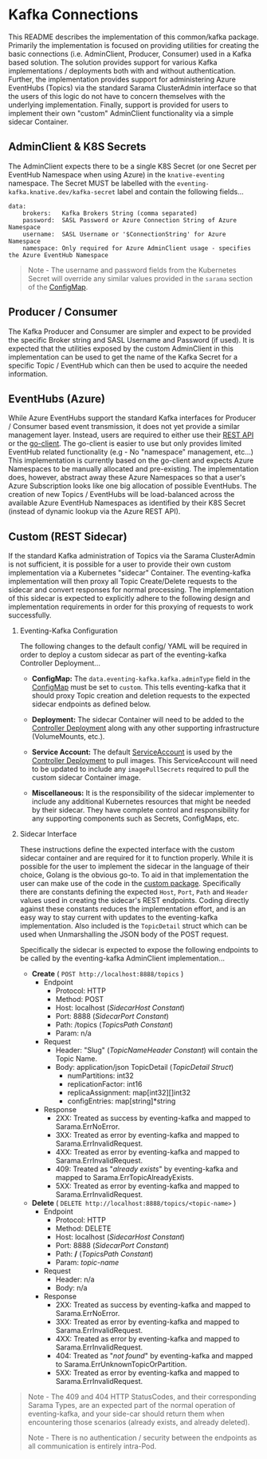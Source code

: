 # Kafka Connections

This README describes the implementation of this common/kafka package.  Primarily the implementation is focused on
providing utilities for creating the basic connections (i.e. AdminClient, Producer, Consumer) used in a Kafka based
solution.  The solution provides support for various Kafka implementations / deployments both with and without
authentication.  Further, the implementation provides support for administering Azure EventHubs (Topics) via the
standard Sarama ClusterAdmin interface so that the users of this logic do not have to concern themselves with the
underlying implementation.  Finally, support is provided for users to implement their own "custom" AdminClient
functionality via a simple sidecar Container.

## AdminClient & K8S Secrets

The AdminClient expects there to be a single K8S Secret (or one Secret per EventHub Namespace when using Azure) in
the `knative-eventing` namespace.  The Secret MUST be labelled with the `eventing-kafka.knative.dev/kafka-secret`
label and contain the following fields...

```
data:
    brokers:   Kafka Brokers String (comma separated)
    password:  SASL Password or Azure Connection String of Azure Namespace
    username:  SASL Username or '$ConnectionString' for Azure Namespace
    namespace: Only required for Azure AdminClient usage - specifies the Azure EventHub Namespace
```

> Note - The username and password fields from the Kubernetes Secret will override any similar values
> provided in the `sarama` section of the [ConfigMap](../../../config/200-eventing-kafka-configmap.yaml).

## Producer / Consumer

The Kafka Producer and Consumer are simpler and expect to be provided the specific Broker string and SASL Username
and Password (if used).  It is expected that the utilities exposed by the custom AdminClient in this implementation
can be used to get the name of the Kafka Secret for a specific Topic / EventHub which can then be used to acquire
the needed information.

## EventHubs (Azure)

While Azure EventHubs support the standard Kafka interfaces for Producer / Consumer based event transmission, it
does not yet provide a similar management layer.  Instead, users are required to either use their
[REST API](https://docs.microsoft.com/en-us/rest/api/eventhub/) or the
[go-client](https://github.com/Azure/azure-event-hubs-go/tree/master).  The go-client is easier to use but only
provides limited EventHub related functionality (e.g - No "namespace" management, etc...)  This implementation is
currently based on the go-client and expects Azure Namespaces to be manually allocated and pre-existing.  The
implementation does, however, abstract away these Azure Namespaces so that a user's Azure Subscription looks like
one big allocation of possible EventHubs.  The creation of new Topics / EventHubs will be load-balanced across
the available Azure EventHub Namespaces as identified by their K8S Secret (instead of dynamic lookup via the
Azure REST API).

## Custom (REST Sidecar)

If the standard Kafka administration of Topics via the Sarama ClusterAdmin is not sufficient, it is possible for
a user to provide their own custom implementation via a Kubernetes "sidecar" Container.  The eventing-kafka
implementation will then proxy all Topic Create/Delete requests to the sidecar and convert responses for normal
processing.  The implementation of this sidecar is expected to explicitly adhere to the following design and
implementation requirements in order for this proxying of requests to work successfully.

1. Eventing-Kafka Configuration

    The following changes to the default config/ YAML will be required in order to deploy a custom sidecar
    as part of the eventing-kafka Controller Deployment...

    - **ConfigMap:** The `data.eventing-kafka.kafka.adminType` field in the [ConfigMap](../../../config/200-eventing-kafka-configmap.yaml)
      must be set to `custom`.  This tells eventing-kafka that it should proxy Topic creation and deletion requests
      to the expected sidecar endpoints as defined below.

    - **Deployment:** The sidecar Container will need to be added to the [Controller Deployment](../../../config/400-deployment.yaml)
      along with any other supporting infrastructure (VolumeMounts, etc.).

    - **Service Account:** The default [ServiceAccount](../../../config/100-controller-serviceaccount.yaml) is used by
      the [Controller Deployment](../../../config/400-deployment.yaml) to pull images.  This ServiceAccount
      will need to be updated to include any `imagePullSecrets` required to pull the custom sidecar Container image.

    - **Miscellaneous:** It is the responsibility of the sidecar implementer to include any additional Kubernetes resources that
      might be needed by their sidecar.  They have complete control and responsibility for any supporting
      components such as Secrets, ConfigMaps, etc.

1. Sidecar Interface

    These instructions define the expected interface with the custom sidecar container and are required for it
    to function properly.  While it is possible for the user to implement the sidecar in the language of their
    choice, Golang is the obvious go-to.  To aid in that implementation the user can make use of the code in
    the [custom package](admin/custom).  Specifically there are constants defining the expected `Host`, `Port`,
    `Path` and `Header` values used in creating the sidecar's REST endpoints.  Coding directly against these
    constants reduces the implementation effort, and is an easy way to stay current with updates to the
    eventing-kafka implementation.   Also included is the `TopicDetail` struct which can be used when Unmarshalling
    the JSON body of the POST request.

    Specifically the sidecar is expected to expose the following endpoints to be called by the eventing-kafka
    AdminClient implementation...

    - **Create** ( `POST http://localhost:8888/topics` )
      - Endpoint
        - Protocol: HTTP
        - Method: POST
        - Host: localhost (*SidecarHost Constant*)
        - Port: 8888 (*SidecarPort Constant*)
        - Path: /topics (*TopicsPath Constant*)
        - Param: n/a
      - Request
        - Header: "Slug" (*TopicNameHeader Constant*) will contain the Topic Name.
        - Body: application/json TopicDetail (*TopicDetail Struct*)
          - numPartitions: int32
          - replicationFactor: int16
          - replicaAssignment: map[int32][]int32
          - configEntries: map[string]*string
      - Response
        - 2XX: Treated as success by eventing-kafka and mapped to Sarama.ErrNoError.
        - 3XX: Treated as error by eventing-kafka and mapped to Sarama.ErrInvalidRequest.
        - 4XX: Treated as error by eventing-kafka and mapped to Sarama.ErrInvalidRequest.
        - 409: Treated as "*already exists*" by eventing-kafka and mapped to Sarama.ErrTopicAlreadyExists.
        - 5XX: Treated as error by eventing-kafka and mapped to Sarama.ErrInvalidRequest.
    - **Delete** ( `DELETE http://localhost:8888/topics/<topic-name>` )
      - Endpoint
        - Protocol: HTTP
        - Method: DELETE
        - Host: localhost (*SidecarHost Constant*)
        - Port: 8888 (*SidecarPort Constant*)
        - Path: **/** (*TopicsPath Constant*)
        - Param: *topic-name*
      - Request
        - Header: n/a
        - Body: n/a
      - Response
        - 2XX: Treated as success by eventing-kafka and mapped to Sarama.ErrNoError.
        - 3XX: Treated as error by eventing-kafka and mapped to Sarama.ErrInvalidRequest.
        - 4XX: Treated as error by eventing-kafka and mapped to Sarama.ErrInvalidRequest.
        - 404: Treated as "*not found*" by eventing-kafka and mapped to Sarama.ErrUnknownTopicOrPartition.
        - 5XX: Treated as error by eventing-kafka and mapped to Sarama.ErrInvalidRequest.

> Note - The 409 and 404 HTTP StatusCodes, and their corresponding Sarama Types, are an expected part of the
> normal operation of eventing-kafka, and your side-car should return them when encountering those scenarios
> (already exists, and already deleted).
>
> Note - There is no authentication / security between the endpoints as all communication is entirely intra-Pod.
